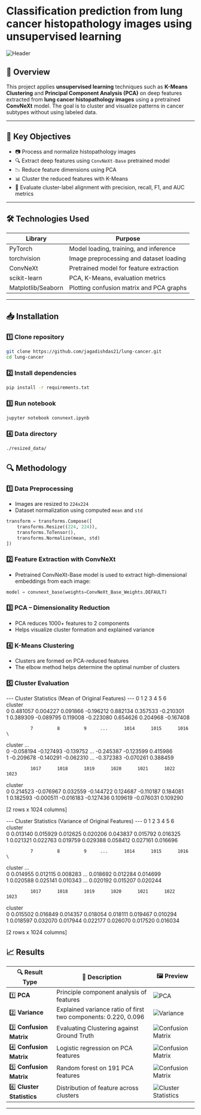 # Classification prediction from lung cancer histopathology images using unsupervised learning

![Header](hne-slides/slide-10.png)

## 📌 Overview

This project applies **unsupervised learning** techniques such as **K-Means Clustering** and **Principal Component Analysis (PCA)** on deep features extracted from **lung cancer histopathology images** using a pretrained **ConvNeXt** model. The goal is to cluster and visualize patterns in cancer subtypes without using labeled data.

---

## 🧪 Key Objectives

- 📷 Process and normalize histopathology images  
- 🔍 Extract deep features using `ConvNeXt-Base` pretrained model  
- 📉 Reduce feature dimensions using PCA  
- 📊 Cluster the reduced features with K-Means  
- 🧮 Evaluate cluster-label alignment with precision, recall, F1, and AUC metrics

---

## 🛠️ Technologies Used

| Library         | Purpose                                  |
|------------------|--------------------------------------------|
| PyTorch          | Model loading, training, and inference     |
| torchvision      | Image preprocessing and dataset loading    |
| ConvNeXt         | Pretrained model for feature extraction    |
| scikit-learn     | PCA, K-Means, evaluation metrics           |
| Matplotlib/Seaborn | Plotting confusion matrix and PCA graphs |

---

## 📥 Installation

### 1️⃣ Clone repository

```bash
git clone https://github.com/jagadishdas21/lung-cancer.git
cd lung-cancer
```

### 2️⃣ Install dependencies

```bash
pip install -r requirements.txt
```
### 3️⃣ Run notebook

```bash
jupyter notebook convnext.ipynb
```
### 4️⃣ Data directory
```bash
./resized_data/
```

## 🔍 Methodology

### 1️⃣ Data Preprocessing
- Images are resized to `224x224`
- Dataset normalization using computed `mean` and `std`

```python
transform = transforms.Compose([
    transforms.Resize((224, 224)),
    transforms.ToTensor(),
    transforms.Normalize(mean, std)
])
```

### 2️⃣ Feature Extraction with ConvNeXt
- Pretrained ConvNeXt-Base model is used to extract high-dimensional embeddings from each image:
```python
model = convnext_base(weights=ConvNeXt_Base_Weights.DEFAULT)
```

### 3️⃣ PCA – Dimensionality Reduction
- PCA reduces 1000+ features to 2 components
- Helps visualize cluster formation and explained variance

### 4️⃣ K-Means Clustering
- Clusters are formed on PCA-reduced features
- The elbow method helps determine the optimal number of clusters

### 5️⃣ Cluster Evaluation

--- Cluster Statistics (Mean of Original Features) ---
             0         1         2         3         4         5         6     \
cluster                                                                         
0        0.481057  0.004227  0.091866 -0.196212  0.882134  0.357533 -0.210301   
1        0.389309 -0.089795  0.119008 -0.223080  0.654626  0.204968 -0.167408   

             7         8         9     ...      1014      1015      1016  \
cluster                                ...                                 
0       -0.058194 -0.127493 -0.139752  ... -0.245387 -0.123599  0.415986   
1       -0.209678 -0.140291 -0.062310  ... -0.372383 -0.070261  0.388459   

             1017      1018      1019      1020      1021      1022      1023  
cluster                                                                        
0        0.214523 -0.076967  0.032559 -0.144722  0.124687 -0.110187  0.184081  
1        0.182593 -0.000511 -0.016183 -0.127436  0.109619 -0.076031  0.109290  

[2 rows x 1024 columns]

--- Cluster Statistics (Variance of Original Features) ---
             0         1         2         3         4         5         6     \
cluster                                                                         
0        0.013140  0.015929  0.012625  0.020206  0.043837  0.015792  0.016325   
1        0.021321  0.022763  0.019759  0.029388  0.058412  0.027161  0.016696   

             7         8         9     ...      1014      1015      1016  \
cluster                                ...                                 
0        0.014955  0.012115  0.008283  ...  0.018692  0.012284  0.014699   
1        0.020588  0.025141  0.010343  ...  0.020192  0.015207  0.020244   

             1017      1018      1019      1020      1021      1022      1023  
cluster                                                                        
0        0.015502  0.016849  0.014357  0.018054  0.018111  0.019467  0.010294  
1        0.018597  0.032070  0.017944  0.022177  0.026070  0.017520  0.016034  

[2 rows x 1024 columns]

## 📈 Results

| 🔍 Result Type           | 📝 Description                                  | 🖼️ Preview |
|--------------------------|------------------------------------------------|------------|
| 1️⃣ **PCA** | Principle component analysis of features | ![PCA](results/PCA.png) |
| 2️⃣ **Variance**| Explained variance ratio of first two components: 0.220, 0.096 | ![Variance](results/variance.png) |
| 3️⃣ **Confusion Matrix**  | Evaluating Clustering against Ground Truth | ![Confusion Matrix](results/confusion-matrix-3.png) |
| 4️⃣ **Confusion Matrix**  | Logistic regression on PCA features | ![Confusion Matrix](results/confusion-matrix-1.png) |
| 5️⃣ **Confusion Matrix**  | Random forest on 191 PCA features | ![Confusion Matrix](results/confusion-matrix-2.png) |
| 6️⃣ **Cluster Statistics** | Distribution of feature across clusters | ![Cluster Statistics](results/cluster-statistics.png) |

---
